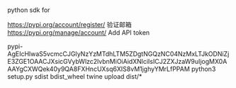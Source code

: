 # 
python sdk for 

https://pypi.org/account/register/
验证邮箱
https://pypi.org/manage/account/
Add API token

pypi-AgEIcHlwaS5vcmcCJGIyNzYzMTdhLTM5ZDgtNGQzNC04NzMxLTJkODNiZjE3ZGE1OAACJXsicGVybWlzc2lvbnMiOiAidXNlciIsICJ2ZXJzaW9uIjogMX0AAAYgCXWQek40y9QA8FXHncUXsq6XIS8vM1jghyYMrLfPPAM
python3 setup.py sdist bdist_wheel
twine upload dist/*